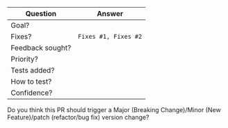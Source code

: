 <!--
PR template: please provide enough information to guide your reviewers.
Please read Contributing.md before submitting a PR.
 -->

| Question           | Answer
| ----------------- | ---
| Goal?                 | <!-- Explain the main objective of this PR. -->
| Fixes?                 | `Fixes #1, Fixes #2` <!-- Remove the (`) quotes and write "Fixes" before the number to link the issues. -->
| Feedback sought? | <!-- What should reviewers focus on in particular? -->
| Priority?             | <!-- How soon would you like this PR reviewed, and does it block other work? -->
| Tests added?      |
| How to test?      | <!-- Explain how reviewers should test this PR. -->
| Confidence?      | <!-- How confident are you that these changes are ready to merge? -->

Do you think this PR should trigger a Major (Breaking Change)/Minor (New Feature)/patch (refactor/bug fix) version change?

<!-- Add any other relevant information here -->
